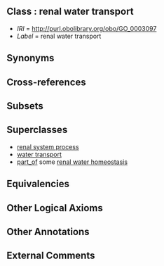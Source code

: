 
## Class : renal water transport

 * *IRI* = http://purl.obolibrary.org/obo/GO_0003097
 * *Label* = renal water transport

## Synonyms


## Cross-references


## Subsets


## Superclasses

 * [renal system process](../../GO/14/GO_0003014.md)
 * [water transport](../../GO/33/GO_0006833.md)
 * [part_of](../../BFO/50/BFO_0000050.md) some [renal water homeostasis](../../GO/91/GO_0003091.md)

## Equivalencies


## Other Logical Axioms


## Other Annotations


## External Comments

